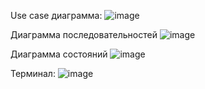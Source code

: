 Use case диаграмма:
![image](https://github.com/Meetin82/mispis_10/assets/90614890/f5ba4c78-30f5-429e-9a9e-18cf053e5649)

Диаграмма последовательностей
![image](https://github.com/Meetin82/mispis_10/assets/90614890/2fadfbfa-b345-4a44-8853-3553e9903407)

Диаграмма состояний
![image](https://github.com/Meetin82/mispis_10/assets/90614890/53b1b4b1-6634-4d71-9c60-601c82d234e9)

Терминал:
![image](https://github.com/Meetin82/mispis_10/assets/90614890/a154e06b-049f-4e35-b57f-08dd48f5343e)
